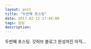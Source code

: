 ```yaml
---
layout: post
title: "두번째 포스팅"
date: 2017-02-12 17:44:00
tags: 잡담
description: 
---
```


두번째 포스팅. 깃허브 블로그 완성까진 아직...